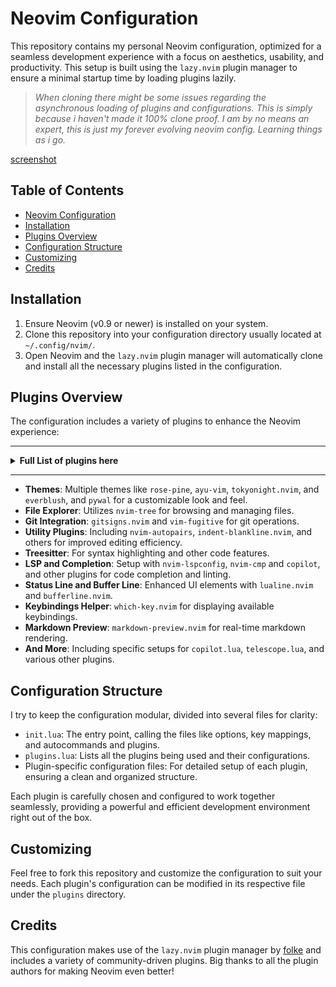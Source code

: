 # Neovim Configuration

This repository contains my personal Neovim configuration, optimized for a
seamless development experience with a focus on aesthetics, usability, and
productivity. This setup is built using the `lazy.nvim` plugin manager to ensure
a minimal startup time by loading plugins lazily. 

> *When cloning there might be some issues regarding the asynchronous loading of
> plugins and configurations. This is simply because i haven't made it 100%
> clone proof. I am by no means an expert, this is just my forever evolving
> neovim config. Learning things as i go.*

[screenshot](neovim.png)

## Table of Contents

- [Neovim Configuration](#neovim-configuration)
- [Installation](#installation)
- [Plugins Overview](#plugins-overview)
- [Configuration Structure](#configuration-structure)
- [Customizing](#customizing)
- [Credits](#credits)


## Installation

1. Ensure Neovim (v0.9 or newer) is installed on your system.
2. Clone this repository into your configuration directory usually located at `~/.config/nvim/`.
3. Open Neovim and the `lazy.nvim` plugin manager will automatically clone and install all the necessary plugins listed in the configuration.

## Plugins Overview

The configuration includes a variety of plugins to enhance the Neovim experience:

---

<details>
<summary><b>Full List of plugins here</b></summary>
<br>

- Themes
  - [rose-pine/neovim](https://github.com/rose-pine/neovim)
  - [ray-x/guihua.lua](https://github.com/ray-x/guihua.lua)
  - [ayu-theme/ayu-vim](https://github.com/ayu-theme/ayu-vim)
  - [folke/tokyonight.nvim](https://github.com/folke/tokyonight.nvim)
  - [Everblush/nvim (as everblush)](https://github.com/Everblush/nvim)
  - [AlphaTechnolog/pywal.nvim](https://github.com/AlphaTechnolog/pywal.nvim)
  - [goolord/alpha-nvim](https://github.com/goolord/alpha-nvim) (Dependencies: [nvim-tree/nvim-web-devicons](https://github.com/nvim-tree/nvim-web-devicons))

- File Explorer
  - [nvim-tree/nvim-tree.lua](https://github.com/nvim-tree/nvim-tree.lua)
  - [nvim-tree/nvim-web-devicons](https://github.com/nvim-tree/nvim-web-devicons)

- Git Integration
  - [lewis6991/gitsigns.nvim](https://github.com/lewis6991/gitsigns.nvim)
  - [tpope/vim-fugitive](https://github.com/tpope/vim-fugitive)

- Utility
  - [windwp/nvim-autopairs](https://github.com/windwp/nvim-autopairs)
  - [lukas-reineke/indent-blankline.nvim](https://github.com/lukas-reineke/indent-blankline.nvim)
  - [mbbill/undotree](https://github.com/mbbill/undotree)
  - [tpope/vim-commentary](https://github.com/tpope/vim-commentary)
  - [numToStr/Comment.nvim](https://github.com/numToStr/Comment.nvim)
  - [akinsho/bufferline.nvim](https://github.com/akinsho/bufferline.nvim)

- Treesitter
  - [nvim-treesitter/nvim-treesitter](https://github.com/nvim-treesitter/nvim-treesitter)
  - [nvim-treesitter/nvim-treesitter-context](https://github.com/nvim-treesitter/nvim-treesitter-context)
  - [nvim-treesitter/playground](https://github.com/nvim-treesitter/playground)

- LSP and Completion
  - [neovim/nvim-lspconfig](https://github.com/neovim/nvim-lspconfig)
  - [hrsh7th/nvim-cmp](https://github.com/hrsh7th/nvim-cmp)
  - [hrsh7th/cmp-nvim-lsp](https://github.com/hrsh7th/cmp-nvim-lsp)
  - [L3MON4D3/LuaSnip](https://github.com/L3MON4D3/LuaSnip)
  - [saadparwaiz1/cmp_luasnip](https://github.com/saadparwaiz1/cmp_luasnip)
  - [rafamadriz/friendly-snippets](https://github.com/rafamadriz/friendly-snippets)
  - [williamboman/mason.nvim](https://github.com/williamboman/mason.nvim)
  - [williamboman/mason-lspconfig.nvim](https://github.com/williamboman/mason-lspconfig.nvim)
  - [p00f/clangd_extensions.nvim](https://github.com/p00f/clangd_extensions.nvim)
  - [VonHeikemen/lsp-zero.nvim](https://github.com/VonHeikemen/lsp-zero.nvim)
  - [stevearc/conform.nvim](https://github.com/stevearc/conform.nvim)
  - [ray-x/navigator.lua](https://github.com/ray-x/navigator.lua) (Dependencies: [ray-x/guihua.lua](https://github.com/ray-x/guihua.lua), [neovim/nvim-lspconfig](https://github.com/neovim/nvim-lspconfig))

- Telescope
  - [nvim-telescope/telescope.nvim](https://github.com/nvim-telescope/telescope.nvim) (Dependencies: [nvim-lua/plenary.nvim](https://github.com/nvim-lua/plenary.nvim))

- Status Line and Buffer Line
  - [nvim-lualine/lualine.nvim](https://github.com/nvim-lualine/lualine.nvim)

- Keybindings Helper
  - [folke/which-key.nvim](https://github.com/folke/which-key.nvim)

- Copilot and Extensions
  - [zbirenbaum/copilot.lua](https://github.com/zbirenbaum/copilot.lua)
  - [zbirenbaum/copilot-cmp](https://github.com/zbirenbaum/copilot-cmp)

- Markdown Preview
  - [iamcco/markdown-preview.nvim](https://github.com/iamcco/markdown-preview.nvim)

- Mini Pairs
  - [echasnovski/mini.pairs](https://github.com/echasnovski/mini.pairs)

</details>

---

- **Themes**: Multiple themes like `rose-pine`, `ayu-vim`, `tokyonight.nvim`, and `everblush`, and `pywal` for a customizable look and feel.
- **File Explorer**: Utilizes `nvim-tree` for browsing and managing files.
- **Git Integration**: `gitsigns.nvim` and `vim-fugitive` for git operations.
- **Utility Plugins**: Including `nvim-autopairs`, `indent-blankline.nvim`, and others for improved editing efficiency.
- **Treesitter**: For syntax highlighting and other code features.
- **LSP and Completion**: Setup with `nvim-lspconfig`, `nvim-cmp` and `copilot`, and other plugins for code completion and linting.
- **Status Line and Buffer Line**: Enhanced UI elements with `lualine.nvim` and `bufferline.nvim`.
- **Keybindings Helper**: `which-key.nvim` for displaying available keybindings.
- **Markdown Preview**: `markdown-preview.nvim` for real-time markdown rendering.
- **And More**: Including specific setups for `copilot.lua`, `telescope.lua`, and various other plugins.

## Configuration Structure

I try to keep the configuration modular, divided into several files for clarity:

- `init.lua`: The entry point, calling the files like options, key mappings, and autocommands and plugins.
- `plugins.lua`: Lists all the plugins being used and their configurations.
- Plugin-specific configuration files: For detailed setup of each plugin, ensuring a clean and organized structure.

Each plugin is carefully chosen and configured to work together seamlessly,
providing a powerful and efficient development environment right out of the box.

## Customizing

Feel free to fork this repository and customize the configuration to suit your
needs. Each plugin's configuration can be modified in its respective file under
the `plugins` directory.

## Credits

This configuration makes use of the `lazy.nvim` plugin manager by
[folke](https://github.com/folke) and includes a variety of community-driven
plugins. Big thanks to all the plugin authors for making Neovim even better!
